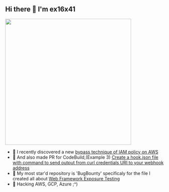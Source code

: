 ## Hi there 👋 I'm ex16x41

<img width=400 src='https://github-readme-stats.vercel.app/api?username=ex16x41&theme=vue-dark&show_icons=true&hide_border=true&count_private=false' />

- 🔭 I recently discovered a new [bypass technique of IAM policy on AWS](https://cloud.hacktricks.wiki/en/pentesting-cloud/aws-security/aws-post-exploitation/aws-sts-post-exploitation.html#bypass-user-agent-restrictions-from-python)
- 🔭 And also made PR for CodeBuild,(Example 3) [Create a hook.json file with command to send output from curl credentials URI to your webhook address](https://cloud.hacktricks.wiki/en/pentesting-cloud/aws-security/aws-privilege-escalation/aws-codebuild-privesc.html#iampassrole-codebuildcreateproject-codebuildstartbuild--codebuildstartbuildbatch)
- 💃 My most star'd repository is 'BugBounty' specificaly for the file I created all about [Web Framework Exposure Testing](https://github.com/ex16x41/bugbounty/blob/main/WEB/WEB-FRAMEWORKS/WebFrameworks-Exposures.md) 
- 🌱 Hacking AWS, GCP, Azure ;^)
